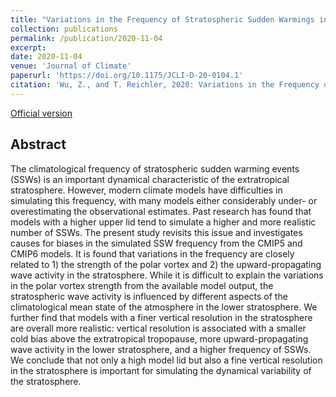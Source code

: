 ```yaml
---
title: "Variations in the Frequency of Stratospheric Sudden Warmings in CMIP5 and CMIP6 and Possible Causes"
collection: publications
permalink: /publication/2020-11-04
excerpt: 
date: 2020-11-04
venue: 'Journal of Climate'
paperurl: 'https://doi.org/10.1175/JCLI-D-20-0104.1'
citation: 'Wu, Z., and T. Reichler, 2020: Variations in the Frequency of Stratospheric Sudden Warmings in CMIP5 and CMIP6 and Possible Causes. <i>J. Climate</i>, <b>33</b>, 10305–10320, https://doi.org/10.1175/JCLI-D-20-0104.1. '
---
```


[Official version](https://doi.org/10.1175/JCLI-D-20-0104.1)

## Abstract
The climatological frequency of stratospheric sudden warming events (SSWs) is an important dynamical characteristic of the extratropical stratosphere. However, modern climate models have difficulties in simulating this frequency, with many models either considerably under- or overestimating the observational estimates. Past research has found that models with a higher upper lid tend to simulate a higher and more realistic number of SSWs. The present study revisits this issue and investigates causes for biases in the simulated SSW frequency from the CMIP5 and CMIP6 models. It is found that variations in the frequency are closely related to 1) the strength of the polar vortex and 2) the upward-propagating wave activity in the stratosphere. While it is difficult to explain the variations in the polar vortex strength from the available model output, the stratospheric wave activity is influenced by different aspects of the climatological mean state of the atmosphere in the lower stratosphere. We further find that models with a finer vertical resolution in the stratosphere are overall more realistic: vertical resolution is associated with a smaller cold bias above the extratropical tropopause, more upward-propagating wave activity in the lower stratosphere, and a higher frequency of SSWs. We conclude that not only a high model lid but also a fine vertical resolution in the stratosphere is important for simulating the dynamical variability of the stratosphere.
